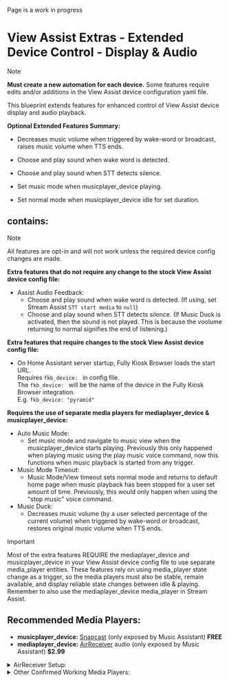 Page is a work in progress

# View Assist Extras - Extended Device Control - Display & Audio

> [!note]    
> **Must create a new automation for each device.**
> Some features require edits and/or additions in the View Assist device configuration yaml file.

This blueprint extends features for enhanced control of View Assist device display and audio playback. 

__Optional Extended Features Summary:__

- Decreases music volume when triggered by wake-word or broadcast, raises
    music volume when TTS ends.

- Choose and play sound when wake word is detected.

- Choose and play sound when STT detects silence.

- Set music mode when musicplayer_device playing.

- Set normal mode when musicplayer_device idle for set duration.


## contains:  
> [!note]
>All features are opt-in and will not work unless the required device config changes are made.

**Extra features that do not require any change to the stock View Assist device config file:**
  * Assist Audio Feedback:
    * Choose and play sound when wake word is detected. (If using, set Stream Assist `STT start media` to `null`)
    * Choose and play sound when STT detects silence. (If Music Duck is activated, then the sound is not played. This is because the voolume returning to normal signifies the end of listening.)

**Extra features that require changes to the stock View Assist device config file:**
* On Home Assistant server startup, Fully Kiosk Browser loads the start URL.  
Requires `fkb_device: ` in config file.  
The `fkb_device: ` will be the name of the device in the Fully Kiosk Browser integration.  
E.g. `fkb_device: "pyramid"`

**Requires the use of separate media players for mediaplayer_device & musicplayer_device:** 
* Auto Music Mode:
    * Set music mode and navigate to music view when the musicplayer_device starts playing. Previously this only happened when playing music using the play music voice command, now this functions when music playback is started from any trigger.
* Music Mode Timeout:
    * Music Mode/View timeout sets normal mode and returns to default home page when music playback has been stopped for a user set amount of time. Previously, this would only happen when using the "stop music" voice command.
* Music Duck:
    * Decreases music volume (by a user selected percentage of the current volume) when triggered by wake-word or broadcast, restores original music volume when TTS ends.


> [!IMPORTANT]
> Most of the extra features REQUIRE the mediaplayer_device and musicplayer_device in your View Assist device config file to use separate media_player entities. These features rely on using media_player state change as a trigger, so the media players must also be stable, remain available, and display reliable state changes between idle & playing. Remember to also use the mediaplayer_device media_player in Stream Assist.

## Recommended Media Players:
* **musicplayer_device:** [Snapcast](https://play.google.com/store/apps/details?id=de.badaix.snapcast&hl=en_US) (only exposed by Music Assistant) **FREE**
* **mediaplayer_device:** [AirReceiver](https://play.google.com/store/apps/details?id=com.softmedia.receiver&hl=en_US) audio (only exposed by Music Assistant) **$2.99**
<details>

<summary>AirReceiver Setup:</summary>

1) In AirReceiver settings, make sure both Airplay <sub>IOS Media Receiver</sub> and AirTunes Audio <sub>AirPort Express Speaker</sub> are selected. The media_player entity we want to use is only made when both of these are checked.
(You do not need the other options selected for this but they will not harm anything if you choose to. I do, however, recommend unchecking them as they will create even more media player entities. One even creates a media server.)

3) Scroll down and select Advanced Settings.

4) Set AirTunes Audio Latency (ms) to 0(ms)

5) Check AirTunes UI [✓]

The media player entity we want to use will be created by the Music Assistant integration and will be called `media_player.lenovostarview_(last 3 digits of device ip)_audio`  
ex. `media_player.lenovostarview_180_audio`  
This media player has volume controls independent from the android device volume controls, just like the Snapcast media player.
Setting the AirTunes Audio Latency to 0(ms) in step \#3 allows for a more responsive feeling TTS.

</details>
<details>

<summary>Other Confirmed Working Media Players:</summary>

* [Fully Kiosk Browser](https://play.google.com/store/apps/details?id=de.ozerov.fully&hl=en_US) media player (exposed by Music Assistant) 
> [!WARNING]
> If using the FKB media player, it must be the one exposed by Music Assistant or it will go unavailable and will not be able to act as a trigger.
>
> The FKB media player seems to have a delay between state changes and audio playback. 
> State will change from idle to playing and then audio playback will begin after a 1-2 second delay.
> Audio playback will end and then state will change from playing to idle after a 1-2 second delay.
> These delays lead to a feeling of decreased responsiveness.


</details>

<!--  
[![Open your Home Assistant instance and show the blueprint import dialog with a specific blueprint pre-filled.](https://my.home-assistant.io/badges/blueprint_import.svg)]()
-->
<!-- 
notes for future edits:
The general concept is to work like an audio mixer. Each channel is individually controllable and can be played at the same time as any of the other channels. This enables you to do something wild like playing music while an alarm rings and assist tells you what the alarm is for, or something more controlled like having your music lower in volume as the alarm increases in volume.  
This also lets you set permanant default levels to each channel or mute certain functions while keeping others enabled.
-->
